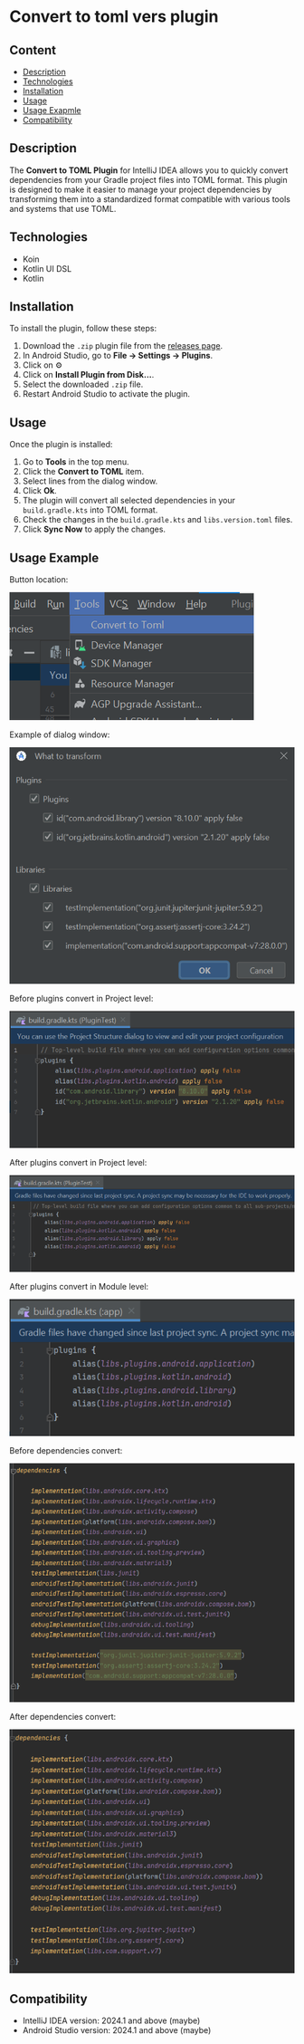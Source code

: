 # Convert to toml vers plugin

## Content
- [Description](#description)
- [Technologies](#technologies)
- [Installation](#installation)  
- [Usage](#Usage)
- [Usage Exapmle](#usage-example)
- [Compatibility ](#compatibility)

## Description
The **Convert to TOML Plugin** for IntelliJ IDEA allows you to quickly convert dependencies from your Gradle project files into TOML format. This plugin is designed to make it easier to manage your project dependencies by transforming them into a standardized format compatible with various tools and systems that use TOML.

## Technologies
- Koin
- Kotlin UI DSL
- Kotlin

## Installation

To install the plugin, follow these steps:
1. Download the `.zip` plugin file from the [releases page](https://github.com/Balalaika73/TomlConvertPlugin/releases).
2. In Android Studio, go to **File → Settings → Plugins**.
3. Click on ⚙️
4. Click on **Install Plugin from Disk...**.
5. Select the downloaded `.zip` file.
6. Restart Android Studio to activate the plugin.

## Usage

Once the plugin is installed:
1. Go to **Tools** in the top menu.
2. Click the **Convert to TOML** item.
3. Select lines from the dialog window.
4. Click **Ok**.
5. The plugin will convert all selected dependencies in your `build.gradle.kts` into TOML format.
6. Check the changes in the `build.gradle.kts` and `libs.version.toml` files.
7. Click **Sync Now** to apply the changes.

## Usage Example

Button location:

![ButtonLocation](img/buttonLocation.png)

Example of dialog window:

![Dialog window](img/dependencyDialog.png)

Before plugins convert in Project level:

![Plugin Project Level Before](img/beforeProjectLevel.png)

After plugins convert in Project level:

![Plugin Project Level After](img/afterProjectLevel.png)

After plugins convert in Module level:

![Plugin Project Level After](img/afterModuleLevel.png)

Before dependencies convert:

![Dependency Before](img/beforeDependency.png)

After dependencies convert:

![Dependency After](img/afterDependency.png)

## Compatibility

- IntelliJ IDEA version: 2024.1 and above (maybe)
- Android Studio version: 2024.1 and above (maybe)
